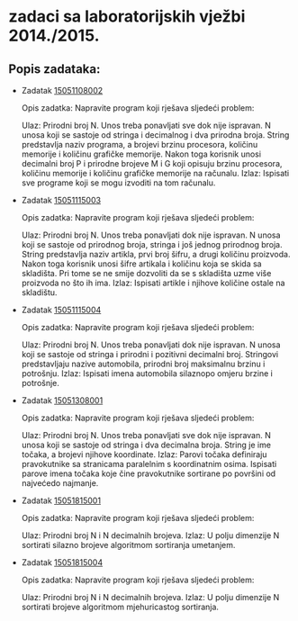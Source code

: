 # zadaci sa laboratorijskih vježbi 2014./2015.

## Popis zadataka:
* Zadatak [15051108002](https://github.com/matijabelec/cpp-algorithms/blob/master/prog1-examples/labs/1415/15051108002.cpp)
  
  Opis zadatka:
  Napravite program koji rješava sljedeći problem:
  
  Ulaz: Prirodni broj N. Unos treba ponavljati sve dok nije ispravan. N unosa
  koji se sastoje od stringa i decimalnog i dva prirodna broja. String 
  predstavlja naziv programa, a brojevi brzinu procesora, količinu 
  memorije i količinu grafičke memorije. Nakon toga korisnik unosi 
  decimalni broj P i prirodne brojeve M i G koji opisuju brzinu 
  procesora, količinu memorije i količinu grafičke memorije na računalu.
  Izlaz: Ispisati sve programe koji se mogu izvoditi na tom računalu.

* Zadatak [15051115003](https://github.com/matijabelec/cpp-algorithms/blob/master/prog1-examples/labs/1415/15051115003.cpp)

  Opis zadatka:
  Napravite program koji rješava sljedeći problem:
  
  Ulaz: Prirodni broj N. Unos treba ponavljati dok nije ispravan. N unosa 
  koji se sastoje od prirodnog broja, stringa i još jednog prirodnog 
  broja. String predstavlja naziv artikla, prvi broj šifru, a drugi 
  količinu proizvoda. Nakon toga korisnik unosi šifre artikala i 
  količinu koja se skida sa skladišta. Pri tome se ne smije dozvoliti 
  da se s skladišta uzme više proizvoda no što ih ima.
  Izlaz: Ispisati artikle i njihove količine ostale na skladištu.

* Zadatak [15051115004](https://github.com/matijabelec/cpp-algorithms/blob/master/prog1-examples/labs/1415/15051115004.cpp)

  Opis zadatka:
  Napravite program koji rješava sljedeći problem:
  
  Ulaz: Prirodni broj N. Unos treba ponavljati dok nije ispravan. N unosa 
  koji se sastoje od stringa i prirodni i pozitivni decimalni broj. 
  Stringovi predstavljaju nazive automobila, prirodni broj maksimalnu 
  brzinu i potrošnju.
  Izlaz: Ispisati imena automobila silaznopo omjeru brzine i potrošnje.

* Zadatak [15051308001](https://github.com/matijabelec/cpp-algorithms/blob/master/prog1-examples/labs/1415/15051308001.cpp)
  
  Opis zadatka:
  Napravite program koji rješava sljedeći problem:
  
  Ulaz: Prirodni broj N. Unos treba ponavljati sve dok nije ispravan. N unosa 
  koji se sastoje od stringa i dva decimalna broja. String je ime 
  točaka, a brojevi njihove koordinate.
  Izlaz: Parovi točaka definiraju pravokutnike sa stranicama paralelnim s 
  koordinatnim osima. Ispisati parove imena točaka koje čine 
  pravokutnike sortirane po površini od najvećedo najmanje.

* Zadatak [15051815001](https://github.com/matijabelec/cpp-algorithms/blob/master/prog1-examples/labs/1415/15051815001.cpp)
  
  Opis zadatka:
  Napravite program koji rješava sljedeći problem:
  
  Ulaz: Prirodni broj N i N decimalnih brojeva.
  Izlaz: U polju dimenzije N sortirati silazno brojeve algoritmom sortiranja 
  umetanjem.

* Zadatak [15051815004](https://github.com/matijabelec/cpp-algorithms/blob/master/prog1-examples/labs/1415/15051815004.cpp)
  
  Opis zadatka:
  Napravite program koji rješava sljedeći problem:
  
  Ulaz: Prirodni broj N i N decimalnih brojeva.
  Izlaz: U polju dimenzije N sortirati brojeve algoritmom mjehuricastog 
  sortiranja.


